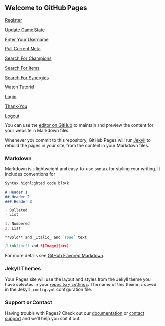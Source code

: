 ## Welcome to GitHub Pages

[Register](Register.html)

[Update Game State](Update-Game-State.html)

[Enter Your Username](Enter-Your-Username.html)

[Pull Current Meta](Pull-Current-Meta.html)

[Search For Champions](Search-For-Champions.html)

[Search For Items](Search-For-Items.html)

[Search For Synergies](Search-For-Synergies.html)

[Watch Tutorial](Watch-Tutorial.html)

[Login](Login.html)

[Thank-You](Thank-You.html)

[Logout](Logout.html)


You can use the [editor on GitHub](https://github.com/flamevellguard/tft.ninja/edit/gh-pages/index.md) to maintain and preview the content for your website in Markdown files.

Whenever you commit to this repository, GitHub Pages will run [Jekyll](https://jekyllrb.com/) to rebuild the pages in your site, from the content in your Markdown files.

### Markdown

Markdown is a lightweight and easy-to-use syntax for styling your writing. It includes conventions for

```markdown
Syntax highlighted code block

# Header 1
## Header 2
### Header 3

- Bulleted
- List

1. Numbered
2. List

**Bold** and _Italic_ and `Code` text

[Link](url) and ![Image](src)
```

For more details see [GitHub Flavored Markdown](https://guides.github.com/features/mastering-markdown/).

### Jekyll Themes

Your Pages site will use the layout and styles from the Jekyll theme you have selected in your [repository settings](https://github.com/flamevellguard/tft.ninja/settings). The name of this theme is saved in the Jekyll `_config.yml` configuration file.

### Support or Contact

Having trouble with Pages? Check out our [documentation](https://docs.github.com/categories/github-pages-basics/) or [contact support](https://support.github.com/contact) and we’ll help you sort it out.
